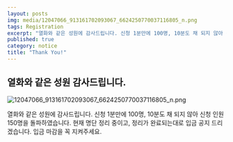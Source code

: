 ```yaml
---
layout: posts
img: media/12047066_913161702093067_6624250770037116805_n.png
tags: Registration
excerpt: "열화와 같은 성원에 감사드립니다. 신청 1분만에 100명, 10분도 채 되지 않아 신청 인원 150명을 돌파하였습니다.  현재 명단 정리 중이고, 정리가 완료되는대로 입금 공지 드리겠습니다. 입금 마감을 꼭 지켜주세요."
published: true
category: notice
title: "Thank You!"
---
```



## 열화와 같은 성원 감사드립니다.

![12047066_913161702093067_6624250770037116805_n.png]({{site.baseurl}}/media/12047066_913161702093067_6624250770037116805_n.png)

열화와 같은 성원에 감사드립니다.
신청 1분만에 100명, 10분도 채 되지 않아 신청 인원 150명을 돌파하였습니다. 
현재 명단 정리 중이고, 정리가 완료되는대로 입금 공지 드리겠습니다. 입금 마감을 꼭 지켜주세요.
